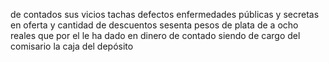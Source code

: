 de contados sus vicios tachas defectos enfermedades públicas y secretas en oferta y cantidad de descuentos sesenta pesos de plata de a ocho reales que por el le ha dado en dinero de contado siendo de cargo del comisario la caja del depósito